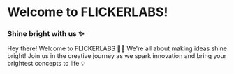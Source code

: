 # Welcome to FLICKERLABS!

### Shine bright with us ✨

Hey there! Welcome to FLICKERLABS 🚀✨ We're all about making ideas shine bright! Join us in the creative journey as we spark innovation and bring your brightest concepts to life 💡 
